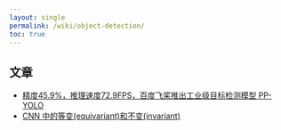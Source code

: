 ```yaml
---
layout: single
permalink: /wiki/object-detection/
toc: true
---
```


## 文章

- [精度45.9%，推理速度72.9FPS，百度飞桨推出工业级目标检测模型 PP-YOLO](https://mp.weixin.qq.com/s?__biz=MzIzNjc1NzUzMw==&mid=2247550882&idx=2&sn=65ad74eb647de9f47143de6306e45496&chksm=e8d0b0d0dfa739c6f92fb0513c208e34c5f7e8fa114ad4c1122602972c33e61cbd4fa4bd694d&mpshare=1&scene=1&srcid=0813mNBu8yAQIUKS5cvSgg8o&sharer_sharetime=1597298235331&sharer_shareid=b72104ff5f54bd94e90ff3fc1c88a136&version=3.0.27.2701&platform=win&rd2werd=1#wechat_redirect)
- [CNN 中的等变(equivariant)和不变(invariant)](http://www.lunarnai.cn/2018/03/23/CNN_euivariant_invariant/)
